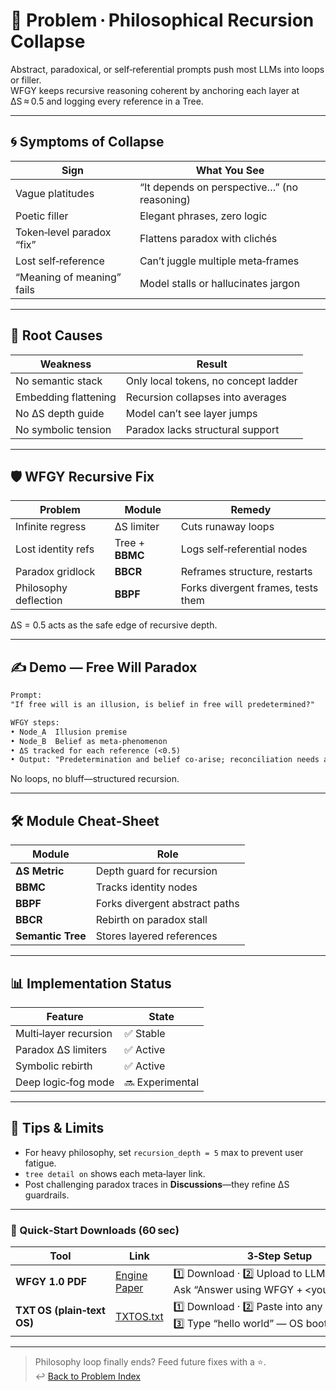 
# 📒 Problem · Philosophical Recursion Collapse

Abstract, paradoxical, or self‑referential prompts push most LLMs into loops or filler.  
WFGY keeps recursive reasoning coherent by anchoring each layer at ΔS ≈ 0.5 and logging every reference in a Tree.

---

## 🌀 Symptoms of Collapse

| Sign | What You See |
|------|--------------|
| Vague platitudes | “It depends on perspective…” (no reasoning) |
| Poetic filler | Elegant phrases, zero logic |
| Token‑level paradox “fix” | Flattens paradox with clichés |
| Lost self‑reference | Can’t juggle multiple meta‑frames |
| “Meaning of meaning” fails | Model stalls or hallucinates jargon |

---

## 🧩 Root Causes

| Weakness | Result |
|----------|--------|
| No semantic stack | Only local tokens, no concept ladder |
| Embedding flattening | Recursion collapses into averages |
| No ΔS depth guide | Model can’t see layer jumps |
| No symbolic tension | Paradox lacks structural support |

---

## 🛡️ WFGY Recursive Fix

| Problem | Module | Remedy |
|---------|--------|--------|
| Infinite regress | ΔS limiter | Cuts runaway loops |
| Lost identity refs | Tree + **BBMC** | Logs self‑referential nodes |
| Paradox gridlock | **BBCR** | Reframes structure, restarts |
| Philosophy deflection | **BBPF** | Forks divergent frames, tests them |

ΔS = 0.5 acts as the safe edge of recursive depth.

---

## ✍️ Demo — Free Will Paradox

```txt
Prompt:
"If free will is an illusion, is belief in free will predetermined?"

WFGY steps:
• Node_A  Illusion premise
• Node_B  Belief as meta‑phenomenon
• ΔS tracked for each reference (<0.5)
• Output: "Predetermination and belief co‑arise; reconciliation needs a third frame."
````

No loops, no bluff—structured recursion.

---

## 🛠 Module Cheat‑Sheet

| Module            | Role                           |
| ----------------- | ------------------------------ |
| **ΔS Metric**     | Depth guard for recursion      |
| **BBMC**          | Tracks identity nodes          |
| **BBPF**          | Forks divergent abstract paths |
| **BBCR**          | Rebirth on paradox stall       |
| **Semantic Tree** | Stores layered references      |

---

## 📊 Implementation Status

| Feature               | State           |
| --------------------- | --------------- |
| Multi‑layer recursion | ✅ Stable        |
| Paradox ΔS limiters   | ✅ Active        |
| Symbolic rebirth      | ✅ Active        |
| Deep logic‑fog mode   | 🔜 Experimental |

---

## 📝 Tips & Limits

* For heavy philosophy, set `recursion_depth = 5` max to prevent user fatigue.
* `tree detail on` shows each meta‑layer link.
* Post challenging paradox traces in **Discussions**—they refine ΔS guardrails.

---

### 🔗 Quick‑Start Downloads (60 sec)

| Tool                       | Link                                                | 3‑Step Setup                                                                             |
| -------------------------- | --------------------------------------------------- | ---------------------------------------------------------------------------------------- |
| **WFGY 1.0 PDF**           | [Engine Paper](https://zenodo.org/records/15630969) | 1️⃣ Download · 2️⃣ Upload to LLM · 3️⃣ Ask “Answer using WFGY + \<your question>”        |
| **TXT OS (plain‑text OS)** | [TXTOS.txt](https://zenodo.org/records/15788557)    | 1️⃣ Download · 2️⃣ Paste into any LLM chat · 3️⃣ Type “hello world” — OS boots instantly |

---

> Philosophy loop finally ends? Feed future fixes with a ⭐.
> ↩︎ [Back to Problem Index](./README.md)

